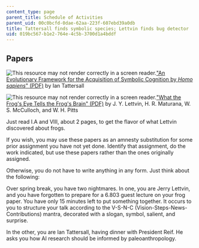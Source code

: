 ```yaml
---
content_type: page
parent_title: Schedule of Activities
parent_uid: 00c0bcfd-0dae-62aa-223f-607ebd39a0db
title: Tattersall finds symbolic species; Lettvin finds bug detector
uid: 019bc567-b1e2-764e-4c5b-3700d1a4bddf
---
```


Papers
------

![This resource may not render correctly in a screen reader.](/images/inacessible.gif)["An Evolutionary Framework for the Acquisition of Symbolic Cognition by _Homo sapiens_" (PDF)](http://comparative-cognition-and-behavior-reviews.org/wp/wp-content/uploads/2013/10/vol_3_tattersall.pdf) by Ian Tattersall

![This resource may not render correctly in a screen reader.](/images/inacessible.gif)["What the Frog's Eye Tells the Frog's Brain" (PDF)](https://neuromajor.ucr.edu/courses/WhatTheFrogsEyeTellsTheFrogsBrain.pdf) by J. Y. Lettvin, H. R. Maturana, W. S. McCulloch, and W. H. Pitts

Just read I.A and VIII, about 2 pages, to get the flavor of what Lettvin discovered about frogs.

If you wish, you may use these papers as an amnesty substitution for some prior assignment you have not yet done. Identify that assignment, do the work indicated, but use these papers rather than the ones originally assigned.

Otherwise, you do not have to write anything in any form. Just think about the following:

Over spring break, you have two nightmares. In one, you are Jerry Lettvin, and you have forgotten to prepare for a 6.803 guest lecture on your frog paper. You have only 15 minutes left to put something together. It occurs to you to structure your talk according to the V-S-N-C (Vision-Steps-News-Contributions) mantra, decorated with a slogan, symbol, salient, and surprise.

In the other, you are Ian Tattersall, having dinner with President Reif. He asks you how AI research should be informed by paleoanthropology.